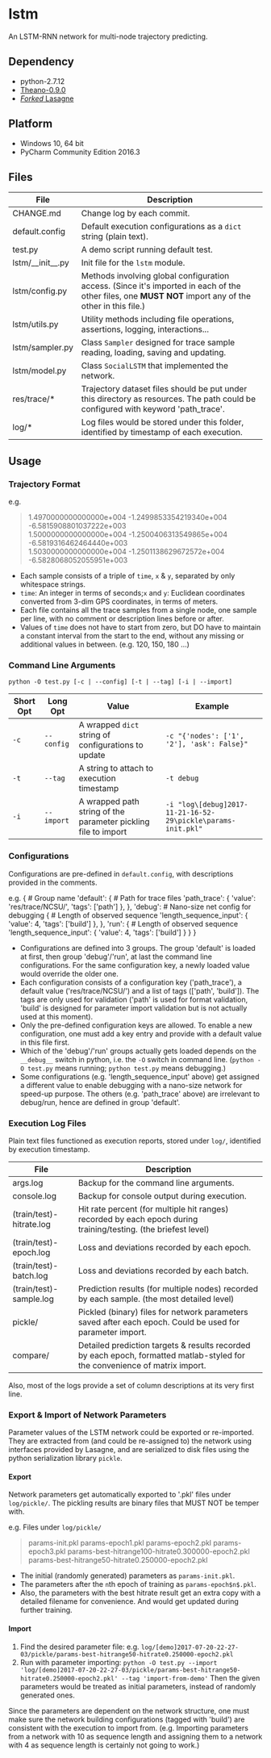 # lstm

An LSTM-RNN network for multi-node trajectory predicting.

## Dependency

- python-2.7.12
- [Theano-0.9.0](https://github.com/Theano/Theano/commit/c697eeab84e5b8a74908da654b66ec9eca4f1291)
- [*Forked* Lasagne](https://github.com/sheeco/Lasagne/commit/404861b44d7849c88509117ff92e4ff6c18af8ed)

## Platform

- Windows 10, 64 bit
- PyCharm Community Edition 2016.3


## Files

File | Description
---- | -----------
CHANGE.md | Change log by each commit.
default.config | Default execution configurations as a `dict` string (plain text).
test.py | A demo script running default test.
lstm/\_\_init__.py | Init file for the `lstm` module.
lstm/config.py | Methods involving global configuration access. (Since it's imported in each of the other files, one **MUST NOT** import any of the other in this file.)
lstm/utils.py | Utility methods including file operations, assertions, logging, interactions...
lstm/sampler.py | Class `Sampler` designed for trace sample reading, loading, saving and updating.
lstm/model.py | Class `SocialLSTM` that implemented the network.
res/trace/* | Trajectory dataset files should be put under this directory as resources. The path could be configured with keyword 'path_trace'.
log/* | Log files would be stored under this folder, identified by timestamp of each execution.


## Usage

### Trajectory Format

e.g. 

> 1.4970000000000000e+004	 -1.2499853354219340e+004	 -6.5815908801037222e+003	
> 1.5000000000000000e+004	 -1.2500406313549865e+004	 -6.5819316462464440e+003	
> 1.5030000000000000e+004	 -1.2501138629672572e+004	 -6.5828068052055951e+003	

- Each sample consists of a triple of `time`, `x` & `y`, separated by only whitespace strings.
- `time`: An integer in terms of seconds;`x` and `y`: Euclidean coordinates converted from 3-dim GPS coordinates, in terms of meters.
- Each file contains all the trace samples from a single node, one sample per line, with no comment or description lines before or after.
- Values of `time` does not have to start from zero, but DO have to maintain a constant interval from the start to the end, without any missing or additional values in between. (e.g. 120, 150, 180 ...)


### Command Line Arguments

`python -O test.py [-c | --config] [-t | --tag] [-i | --import]`

Short Opt | Long Opt | Value | Example
--------- | -------- | ----- | -------
`-c` | `--config` | A wrapped `dict` string of configurations to update | `-c "{'nodes': ['1', '2'], 'ask': False}"`
`-t` | `--tag` | A string to attach to execution timestamp | `-t debug`
`-i` | `--import` | A wrapped path string of the parameter pickling file to import | `-i "log\[debug]2017-11-21-16-52-29\pickle\params-init.pkl"` 


### Configurations

Configurations are pre-defined in `default.config`, with descriptions provided in the comments. 

e.g.
	{
		# Group name
		'default':
			{
				# Path for trace files
				'path_trace': {
					'value': 'res/trace/NCSU/',
					'tags': ['path']
				},
			},
		'debug':
			# Nano-size net config for debugging
			{
				# Length of observed sequence
				'length_sequence_input': {
					'value': 4,
					'tags': ['build']
				},
			},
		'run':
			{
				# Length of observed sequence
				'length_sequence_input': {
					'value': 4,
					'tags': ['build']
				}
			}
	}

- Configurations are defined into 3 groups. The group 'default' is loaded at first, then group 'debug'/'run', 
at last the command line configurations. For the same configuration key, a newly loaded value would override the older one.
- Each configuration consists of a configuration key ('path_trace'), a default value ('res/trace/NCSU/') and a list of tags (['path', 'build']). 
The tags are only used for validation ('path' is used for format validation, 'build' is designed for parameter import validation but is not actually used at this moment).
- Only the pre-defined configuration keys are allowed. To enable a new configuration, one must add a key entry and provide with a default value in this file first.
- Which of the 'debug'/'run' groups actually gets loaded depends on the `__debug__` switch in python, i.e. the `-O` switch in command line. 
(`python -O test.py` means running; `python test.py` means debugging.)
- Some configurations (e.g. 'length_sequence_input' above) get assigned a different value to enable debugging with a nano-size network for speed-up purpose. 
The others (e.g. 'path_trace' above) are irrelevant to debug/run, hence are defined in group 'default'.


### Execution Log Files

Plain text files functioned as execution reports, stored under `log/`, identified by execution timestamp.

File | Description
---- | -----------
args.log | Backup for the command line arguments.
console.log | Backup for console output during execution.
(train/test)-hitrate.log | Hit rate percent (for multiple hit ranges) recorded by each epoch during training/testing. (the briefest level)
(train/test)-epoch.log | Loss and deviations recorded by each epoch.
(train/test)-batch.log | Loss and deviations recorded by each batch.
(train/test)-sample.log | Prediction results (for multiple nodes) recorded by each sample. (the most detailed level)
pickle/ | Pickled (binary) files for network parameters saved after each epoch. Could be used for parameter import.
compare/ | Detailed prediction targets & results recorded by each epoch, formatted matlab-styled for the convenience of matrix import.

Also, most of the logs provide a set of column descriptions at its very first line.


### Export & Import of Network Parameters

Parameter values of the LSTM network could be exported or re-imported. They are extracted from (and could be re-assigned to) the network using interfaces provided by Lasagne, 
and are serialized to disk files using the python serialization library `pickle`.

#### Export

Network parameters get automatically exported to '.pkl' files under `log/pickle/`. The pickling results are binary files that MUST NOT be temper with.

e.g. Files under `log/pickle/`

> params-init.pkl
> params-epoch1.pkl
> params-epoch2.pkl
> params-epoch3.pkl
> params-best-hitrange100-hitrate0.300000-epoch2.pkl
> params-best-hitrange50-hitrate0.250000-epoch2.pkl

- The initial (randomly generated) parameters as `params-init.pkl`.
- The parameters after the `n`th epoch of training as `params-epoch$n$.pkl`.
- Also, the parameters with the best hitrate result get an extra copy with a detailed filename for convenience. And would get updated during further training.

#### Import

1. Find the desired parameter file: e.g. `log/[demo]2017-07-20-22-27-03/pickle/params-best-hitrange50-hitrate0.250000-epoch2.pkl`
2. Run with parameter importing: `python -O test.py --import 'log/[demo]2017-07-20-22-27-03/pickle/params-best-hitrange50-hitrate0.250000-epoch2.pkl' --tag 'import-from-demo'`
Then the given parameters would be treated as initial parameters, instead of randomly generated ones.

Since the parameters are dependent on the network structure, one must make sure the network building configurations (tagged with 'build') are consistent with the execution to import from. 
(e.g. Importing parameters from a network with 10 as sequence length and assigning them to a network with 4 as sequence length is certainly not going to work.)
